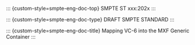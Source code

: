 ::: {custom-style=smpte-eng-doc-top}
SMPTE ST xxx:202x
:::

::: {custom-style=smpte-eng-doc-type}
DRAFT SMPTE STANDARD
:::

::: {custom-style=smpte-eng-doc-title}
Mapping VC-6 into the MXF Generic Container
:::
